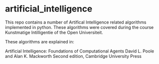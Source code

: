 # artificial_intelligence

This repo contains a number of Artifical Intelligence related algorithms implemented in python. 
These algorithms were covered during the course Kunstmatige Intilligentie of the Open Universiteit.

These algorithms are explained in: 

Artificial Intelligence: Foundations of Computational Agents
David L. Poole and Alan K. Mackworth
Second edition, Cambridge University Press
